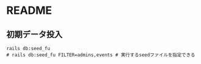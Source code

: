 # README

## 初期データ投入

```
rails db:seed_fu
# rails db:seed_fu FILTER=admins,events # 実行するseedファイルを指定できる 
```
